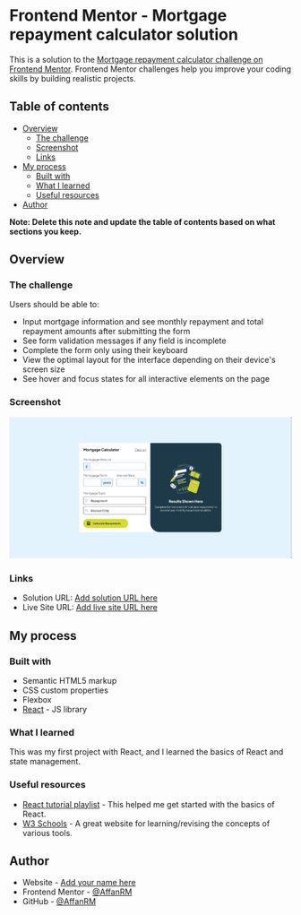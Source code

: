 # Frontend Mentor - Mortgage repayment calculator solution

This is a solution to the [Mortgage repayment calculator challenge on Frontend Mentor](https://www.frontendmentor.io/challenges/mortgage-repayment-calculator-Galx1LXK73). Frontend Mentor challenges help you improve your coding skills by building realistic projects. 

## Table of contents

- [Overview](#overview)
  - [The challenge](#the-challenge)
  - [Screenshot](#screenshot)
  - [Links](#links)
- [My process](#my-process)
  - [Built with](#built-with)
  - [What I learned](#what-i-learned)
  - [Useful resources](#useful-resources)
- [Author](#author)

**Note: Delete this note and update the table of contents based on what sections you keep.**

## Overview

### The challenge

Users should be able to:

- Input mortgage information and see monthly repayment and total repayment amounts after submitting the form
- See form validation messages if any field is incomplete
- Complete the form only using their keyboard
- View the optimal layout for the interface depending on their device's screen size
- See hover and focus states for all interactive elements on the page

### Screenshot

![](./public/Screenshot.png)

### Links

- Solution URL: [Add solution URL here](https://your-solution-url.com)
- Live Site URL: [Add live site URL here](https://your-live-site-url.com)

## My process

### Built with

- Semantic HTML5 markup
- CSS custom properties
- Flexbox
- [React](https://reactjs.org/) - JS library


### What I learned

This was my first project with React, and I learned the basics of React and state management.


### Useful resources

- [React tutorial playlist](https://www.youtube.com/playlist?list=PL4cUxeGkcC9gZD-Tvwfod2gaISzfRiP9d) - This helped me get started with the basics of React.
- [W3 Schools](https://www.w3schools.com/) - A great website for learning/revising the concepts of various tools.

## Author

- Website - [Add your name here](https://www.your-site.com)
- Frontend Mentor - [@AffanRM](https://www.frontendmentor.io/profile/AffanRM)
- GitHub - [@AffanRM](https://github.com/AffanRM)

